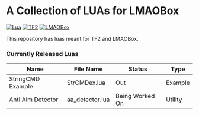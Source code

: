 # A Collection of LUAs for LMAOBox
[![Lua](https://img.shields.io/badge/language-Lua-%230f4ee2.svg?style=plastic)](https://en.wikipedia.org/wiki/Lua_(programming_language))
[![TF2](https://img.shields.io/badge/game-TF2-orange.svg?style=plastic)](https://store.steampowered.com/app/440)
[![LMAOBox](https://img.shields.io/badge/cheat-LMAOBox-0078d7.svg?style=plastic)](https://lmaobox.net) 

This repository has luas meant for TF2 and LMAOBox.

### Currently Released Luas
  
| Name | File Name | Status | Type |
| ----------- | --------- | ----------- | --------- |
| StringCMD Example | StrCMDex.lua | Out | Example |
| Anti Aim Detector | aa_detector.lua | Being Worked On | Utility |
